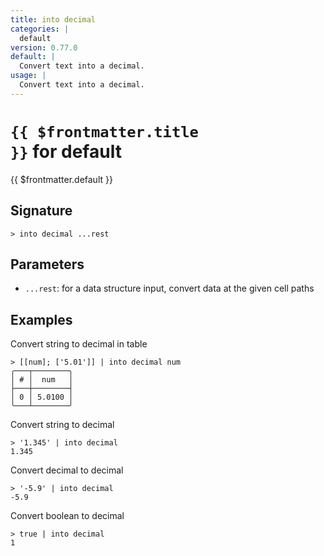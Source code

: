 ```yaml
---
title: into decimal
categories: |
  default
version: 0.77.0
default: |
  Convert text into a decimal.
usage: |
  Convert text into a decimal.
---
```


# <code>{{ $frontmatter.title }}</code> for default

<div class='command-title'>{{ $frontmatter.default }}</div>

## Signature

```> into decimal ...rest```

## Parameters

 -  `...rest`: for a data structure input, convert data at the given cell paths

## Examples

Convert string to decimal in table
```shell
> [[num]; ['5.01']] | into decimal num
╭───┬────────╮
│ # │  num   │
├───┼────────┤
│ 0 │ 5.0100 │
╰───┴────────╯

```

Convert string to decimal
```shell
> '1.345' | into decimal
1.345
```

Convert decimal to decimal
```shell
> '-5.9' | into decimal
-5.9
```

Convert boolean to decimal
```shell
> true | into decimal
1
```
